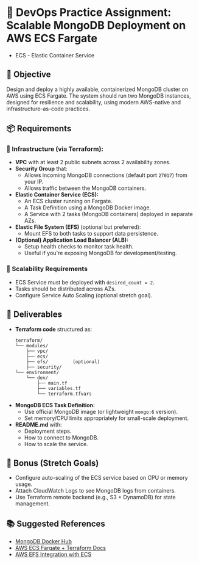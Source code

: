 # 🧪 DevOps Practice Assignment: Scalable MongoDB Deployment on AWS ECS Fargate

* ECS - Elastic Container Service

## 📝 Objective
Design and deploy a highly available, containerized MongoDB cluster on AWS using ECS Fargate. The system should run two MongoDB instances, designed for resilience and scalability, using modern AWS-native and infrastructure-as-code practices.

## 📦 Requirements

### 🔧 Infrastructure (via Terraform):
- **VPC** with at least 2 public subnets across 2 availability zones.
- **Security Group** that:
  - Allows incoming MongoDB connections (default port `27017`) from your IP.
  - Allows traffic between the MongoDB containers.
- **Elastic Container Service (ECS):**
  - An ECS cluster running on Fargate.
  - A Task Definition using a MongoDB Docker image.
  - A Service with 2 tasks (MongoDB containers) deployed in separate AZs.
- **Elastic File System (EFS)** (optional but preferred):
  - Mount EFS to both tasks to support data persistence.
- **(Optional) Application Load Balancer (ALB):**
  - Setup health checks to monitor task health.
  - Useful if you're exposing MongoDB for development/testing.

### 🔁 Scalability Requirements
- ECS Service must be deployed with `desired_count = 2`.
- Tasks should be distributed across AZs.
- Configure Service Auto Scaling (optional stretch goal).

## 📁 Deliverables
- **Terraform code** structured as:
  ```
  terraform/
  └── modules/
      ├── vpc/
      ├── ecs/
      ├── efs/         (optional)
      ├── security/
  └── environment/
      └── dev/
          ├── main.tf
          ├── variables.tf
          └── terraform.tfvars
  ```
- **MongoDB ECS Task Definition:**
  - Use official MongoDB image (or lightweight `mongo:6` version).
  - Set memory/CPU limits appropriately for small-scale deployment.
- **README.md** with:
  - Deployment steps.
  - How to connect to MongoDB.
  - How to scale the service.

## 🚀 Bonus (Stretch Goals)
- Configure auto-scaling of the ECS service based on CPU or memory usage.
- Attach CloudWatch Logs to see MongoDB logs from containers.
- Use Terraform remote backend (e.g., S3 + DynamoDB) for state management.

## 📚 Suggested References
- [MongoDB Docker Hub](https://hub.docker.com/_/mongo)
- [AWS ECS Fargate + Terraform Docs](https://registry.terraform.io/providers/hashicorp/aws/latest/docs/resources/ecs_service)
- [AWS EFS Integration with ECS](https://docs.aws.amazon.com/AmazonECS/latest/developerguide/using_efs.html)


